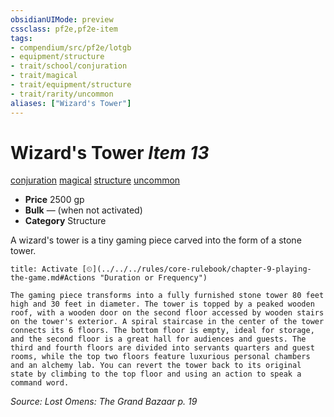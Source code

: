 ```yaml
---
obsidianUIMode: preview
cssclass: pf2e,pf2e-item
tags:
- compendium/src/pf2e/lotgb
- equipment/structure
- trait/school/conjuration
- trait/magical
- trait/equipment/structure
- trait/rarity/uncommon
aliases: ["Wizard's Tower"]
---
```

# Wizard's Tower *Item 13*  
[conjuration](conjuration.md)  [magical](magical.md)  [structure](structure.md)  [uncommon](uncommon.md)  

- **Price** 2500 gp
- **Bulk** — (when not activated)
- **Category** Structure

A wizard's tower is a tiny gaming piece carved into the form of a stone tower.

```ad-embed-ability
title: Activate [⏲](../../../rules/core-rulebook/chapter-9-playing-the-game.md#Actions "Duration or Frequency")

The gaming piece transforms into a fully furnished stone tower 80 feet high and 30 feet in diameter. The tower is topped by a peaked wooden roof, with a wooden door on the second floor accessed by wooden stairs on the tower's exterior. A spiral staircase in the center of the tower connects its 6 floors. The bottom floor is empty, ideal for storage, and the second floor is a great hall for audiences and guests. The third and fourth floors are divided into servants quarters and guest rooms, while the top two floors feature luxurious personal chambers and an alchemy lab. You can revert the tower back to its original state by climbing to the top floor and using an action to speak a command word.
```

*Source: Lost Omens: The Grand Bazaar p. 19*
